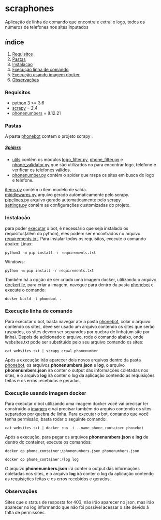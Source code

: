 # scraphones
Aplicação de linha de comando que encontra e extrai o logo, todos os números de telefones nos sites inputados

## índice
1. [Requisitos](#Requisitos)
2. [Pastas](#Pastas)
3. [Instalacao](#Instalação)
4. [Execução linha de comando](#Execução-linha-de-comando)
5. [Execução usando imagem docker](#Execução-usando-imagem-docker)
6. [Observações](#Observações)

### Requisitos
- [python 3](https://www.python.org/downloads/) >= 3.6
- [scrapy](https://scrapy.org/)  = 2.4
- [phonenumbers](https://pypi.org/project/phonenumbers/) = 8.12.21

### Pastas
A pasta [phonebot](https://github.com/YuriBoli/scraphones/tree/main/phonebot) contem o projeto scrapy .
##### *[Spiders](https://github.com/YuriBoli/scraphones/tree/main/phonebot/spiders)*
* [utils](https://github.com/YuriBoli/scraphones/tree/main/phonebot/spiders/utils) contém os módulos [logo_filter.py](https://github.com/YuriBoli/scraphones/blob/main/phonebot/spiders/utils/logo_filter.py), [phone_filter.py](https://github.com/YuriBoli/scraphones/blob/main/phonebot/spiders/utils/phone_filter.py) e [phone_validator.py](https://github.com/YuriBoli/scraphones/blob/main/phonebot/spiders/utils/phone_validator.py) que são utilizados no para encontrar logo, telefone e verificar os telefones válidos.
* [phonenumber.py](https://github.com/YuriBoli/scraphones/blob/main/phonebot/spiders/phonenumber.py) contém o spider que raspa os sites em busca do logo e telefone.

[items.py](https://github.com/YuriBoli/scraphones/blob/main/phonebot/items.py) contém o item modelo de saída.<br />
[middlewares.py](https://github.com/YuriBoli/scraphones/blob/main/phonebot/middlewares.py) arquivo gerado automaticamente pelo scrapy.<br />
[pipelines.py](https://github.com/YuriBoli/scraphones/blob/main/phonebot/pipelines.py) arquivo gerado automaticamente pelo scrapy.<br />
[settings.py](https://github.com/YuriBoli/scraphones/blob/main/phonebot/settings.py) contém as configurações customizadas do projeto.<br />

### Instalação
para poder [executar](#Execução-linha-de-comando) o bot, é necessário que seja instalado os requisitos(além do python), eles podem ser encontrados no arquivo [requirements.txt](https://github.com/YuriBoli/scraphones/blob/main/requirements.txt).
Para instalar todos os requisitos, execute o comando abaixo:
Linux:

`python3 -m pip install -r requirements.txt `

Windows:

`python -m pip install -r requirements.txt `

Também há a opção de ser criado uma imagem docker, utilizando o arquivo [dockerfile](https://github.com/YuriBoli/scraphones/blob/main/dockerfile), para criar a imagem, navegue para dentro da pasta [phonebot](https://github.com/YuriBoli/scraphones/tree/main/phonebot) e execute o comando:

`docker build -t phonebot .`

### Execução linha de comando
Para executar o bot, basta navegar até a pasta [phonebot](https://github.com/YuriBoli/scraphones/tree/main/phonebot), colar o arquivo contendo os sites, deve ser usado um arquivo contendo os sites que serão raspados, os sites devem ser separados por quebra de linha(um site por linha). Depois de adicionado o arquivo, rode o comando abaixo, onde websites.txt pode ser substituido pelo seu arquivo contendo os sites:

`cat websites.txt | scrapy crawl phonenumber`

Após a execução irão aparecer dois novos arquivos dentro da pasta [phonebot](https://github.com/YuriBoli/scraphones/tree/main/phonebot), os arquivos **phonenumbers.json** e  **log**, o arquivo **phonenumbers.json**  irá conter o output das informações coletadas nos sites, e o arquivo **log** irá conter o log da aplicação contendo as requisições  feitas e os erros recebidos e gerados.

### Execução usando imagem docker
Para executar o bot utilizando uma imagem docker você vai precisar ter construído a [imagem](#Instalação) e vai precisar também do arquivo contendo os sites separados por quebra de linha.
Para executar o bot, contando que você tenha permissão, basta rodar o seguinte comando:

`cat websites.txt | docker run -i --name phone_container phonebot`

Após a execução, para pegar os arquivos **phonenumbers.json**  e   **log**  de dentro do container, execute os comandos:

`docker cp phone_container:/phonenumbers.json phonenumbers.json`

`docker cp phone_container:/log log`

O arquivo **phonenumbers.json**  irá conter o output das informações coletadas nos sites, e o arquivo **log** irá conter o log da aplicação contendo as requisições feitas e os erros recebidos e gerados.


### Observações
Sites que o status de resposta for 403, não irão aparecer no json, mas irão aparecer no log informando que não foi possível acessar o site devido à falta de permissões.

